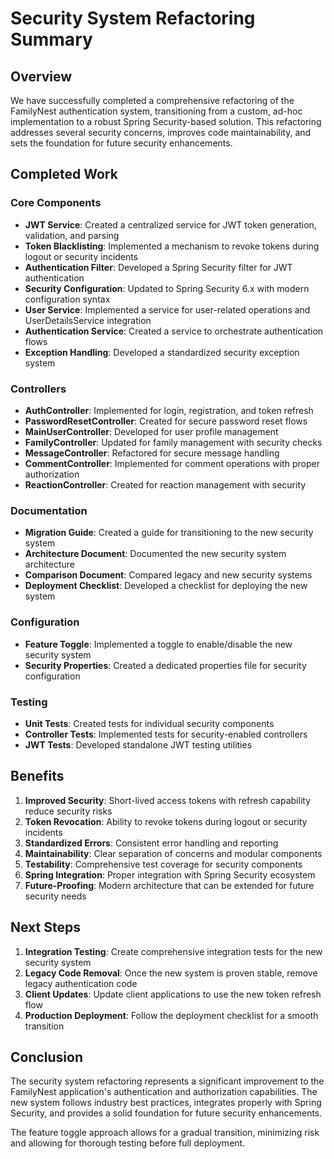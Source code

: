 # Security System Refactoring Summary

## Overview

We have successfully completed a comprehensive refactoring of the FamilyNest authentication system, transitioning from a custom, ad-hoc implementation to a robust Spring Security-based solution. This refactoring addresses several security concerns, improves code maintainability, and sets the foundation for future security enhancements.

## Completed Work

### Core Components

- **JWT Service**: Created a centralized service for JWT token generation, validation, and parsing
- **Token Blacklisting**: Implemented a mechanism to revoke tokens during logout or security incidents
- **Authentication Filter**: Developed a Spring Security filter for JWT authentication
- **Security Configuration**: Updated to Spring Security 6.x with modern configuration syntax
- **User Service**: Implemented a service for user-related operations and UserDetailsService integration
- **Authentication Service**: Created a service to orchestrate authentication flows
- **Exception Handling**: Developed a standardized security exception system

### Controllers

- **AuthController**: Implemented for login, registration, and token refresh
- **PasswordResetController**: Created for secure password reset flows
- **MainUserController**: Developed for user profile management
- **FamilyController**: Updated for family management with security checks
- **MessageController**: Refactored for secure message handling
- **CommentController**: Implemented for comment operations with proper authorization
- **ReactionController**: Created for reaction management with security

### Documentation

- **Migration Guide**: Created a guide for transitioning to the new security system
- **Architecture Document**: Documented the new security system architecture
- **Comparison Document**: Compared legacy and new security systems
- **Deployment Checklist**: Developed a checklist for deploying the new system

### Configuration

- **Feature Toggle**: Implemented a toggle to enable/disable the new security system
- **Security Properties**: Created a dedicated properties file for security configuration

### Testing

- **Unit Tests**: Created tests for individual security components
- **Controller Tests**: Implemented tests for security-enabled controllers
- **JWT Tests**: Developed standalone JWT testing utilities

## Benefits

1. **Improved Security**: Short-lived access tokens with refresh capability reduce security risks
2. **Token Revocation**: Ability to revoke tokens during logout or security incidents
3. **Standardized Errors**: Consistent error handling and reporting
4. **Maintainability**: Clear separation of concerns and modular components
5. **Testability**: Comprehensive test coverage for security components
6. **Spring Integration**: Proper integration with Spring Security ecosystem
7. **Future-Proofing**: Modern architecture that can be extended for future security needs

## Next Steps

1. **Integration Testing**: Create comprehensive integration tests for the new security system
2. **Legacy Code Removal**: Once the new system is proven stable, remove legacy authentication code
3. **Client Updates**: Update client applications to use the new token refresh flow
4. **Production Deployment**: Follow the deployment checklist for a smooth transition

## Conclusion

The security system refactoring represents a significant improvement to the FamilyNest application's authentication and authorization capabilities. The new system follows industry best practices, integrates properly with Spring Security, and provides a solid foundation for future security enhancements.

The feature toggle approach allows for a gradual transition, minimizing risk and allowing for thorough testing before full deployment.


